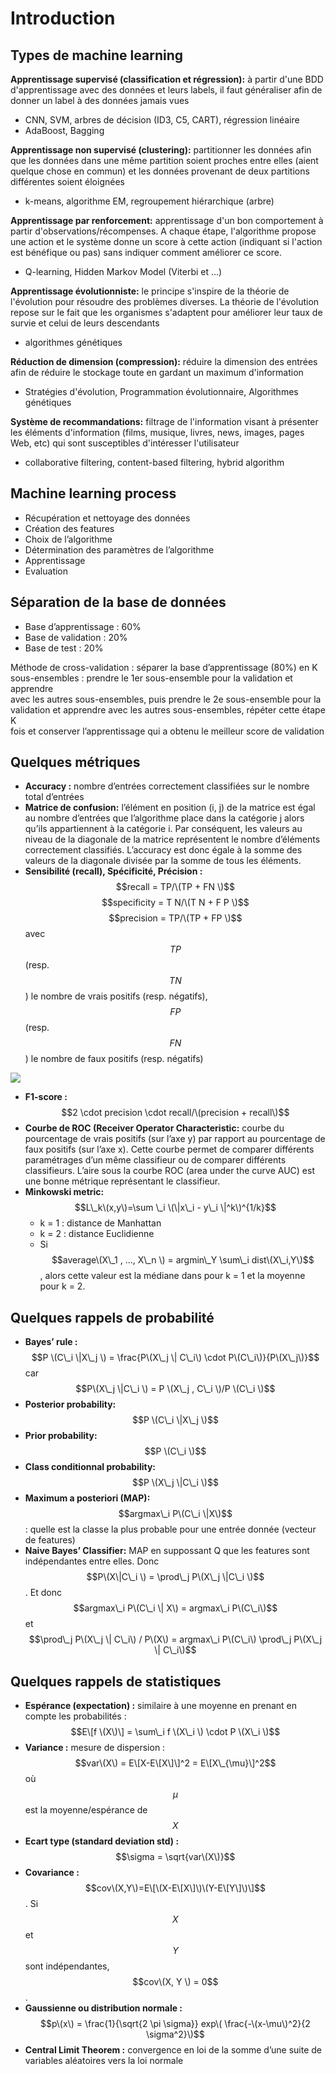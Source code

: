 # Introduction

## Types de machine learning

**Apprentissage supervisé \(classification et régression\):** à partir d'une BDD d'apprentissage avec des données et leurs labels, il faut généraliser afin de donner un label à des données jamais vues

* CNN, SVM, arbres de décision \(ID3, C5, CART\), régression linéaire
* AdaBoost, Bagging

**Apprentissage non supervisé \(clustering\):** partitionner les données afin que les données dans une même partition soient proches entre elles \(aient quelque chose en commun\) et les données provenant de deux partitions différentes soient éloignées

* k-means, algorithme EM, regroupement hiérarchique \(arbre\)

**Apprentissage par renforcement:** apprentissage d'un bon comportement à partir d'observations/récompenses. A chaque étape, l'algorithme propose une action et le système donne un score à cette action \(indiquant si l'action est bénéfique ou pas\) sans indiquer comment améliorer ce score.

* Q-learning, Hidden Markov Model \(Viterbi et ...\)

**Apprentissage évolutionniste:** le principe s'inspire de la théorie de l'évolution pour résoudre des problèmes diverses. La théorie de l'évolution repose sur le fait que les organismes s'adaptent pour améliorer leur taux de survie et celui de leurs descendants

* algorithmes génétiques

**Réduction de dimension \(compression\):** réduire la dimension des entrées afin de réduire le stockage toute en gardant un maximum d'information

* Stratégies d'évolution, Programmation évolutionnaire, Algorithmes génétiques

**Système de recommandations:** filtrage de l'information visant à présenter les éléments d'information \(films, musique, livres, news, images, pages Web, etc\) qui sont susceptibles d'intéresser l'utilisateur

* collaborative filtering, content-based filtering, hybrid algorithm

## Machine learning process

* Récupération et nettoyage des données
* Création des features
* Choix de l’algorithme
* Détermination des paramètres de l’algorithme
* Apprentissage
* Evaluation

## Séparation de la base de données

* Base d’apprentissage : 60%
* Base de validation : 20%
* Base de test : 20%

Méthode de cross-validation : séparer la base d’apprentissage \(80%\) en K  
sous-ensembles : prendre le 1er sous-ensemble pour la validation et apprendre  
avec les autres sous-ensembles, puis prendre le 2e sous-ensemble pour la validation et apprendre avec les autres sous-ensembles, répéter cette étape K  
fois et conserver l’apprentissage qui a obtenu le meilleur score de validation

## Quelques métriques

* **Accuracy :** nombre d’entrées correctement classifiées sur le nombre total d’entrées
* **Matrice de confusion:** l’élément en position \(i, j\) de la matrice est égal au
  nombre d’entrées que l’algorithme place dans la catégorie j alors qu’ils
  appartiennent à la catégorie i. Par conséquent, les valeurs au niveau de
  la diagonale de la matrice représentent le nombre d’éléments correctement classifiés. L’accuracy est donc égale à la somme des valeurs de la
  diagonale divisée par la somme de tous les éléments.
* **Sensibilité \(recall\), Spécificité, Précision :** 
  $$recall = TP/\(TP + FN \)$$
  $$specificity = T N/\(T N + F P \)$$
  $$precision = TP/\(TP + FP \)$$
  avec $$TP$$ \(resp. $$TN$$ \) le nombre de vrais positifs \(resp. négatifs\), $$FP$$ \(resp. $$FN$$\) le nombre de faux positifs \(resp. négatifs\) 

![](/images/F1score.png)

* **F1-score :** $$2 \cdot precision \cdot recall/\(precision + recall\)$$
* **Courbe de ROC \(Receiver Operator Characteristic:** courbe du pourcentage de vrais positifs \(sur l’axe y\) par rapport au pourcentage de
  faux positifs \(sur l’axe x\). Cette courbe permet de comparer différents paramétrages d’un même classifieur ou de comparer différents classifieurs. L’aire sous la courbe ROC \(area under the curve AUC\) est une bonne métrique représentant le classifieur.
* **Minkowski metric:** $$L\_k\(x,y\)=\sum \_i \(\|x\_i - y\_i \|^k\)^{1/k}$$
  * k = 1 : distance de Manhattan
  * k = 2 : distance Euclidienne
  * Si $$average\(X\_1 , ..., X\_n \) = argmin\_Y \sum\_i dist\(X\_i,Y\)$$, alors cette valeur est la médiane dans pour k = 1 et la moyenne pour k = 2.

## Quelques rappels de probabilité

* **Bayes’ rule :** $$P \(C\_i \|X\_j \) = \frac{P\(X\_j \| C\_i\) \cdot P\(C\_i\)}{P\(X\_j\)}$$ car $$P\(X\_j \|C\_i \) = P \(X\_j , C\_i \)/P \(C\_i \)$$
* **Posterior probability:** $$P \(C\_i \|X\_j \)$$
* **Prior probability:** $$P \(C\_i \)$$
* **Class conditionnal probability:** $$P \(X\_j \|C\_i \)$$
* **Maximum a posteriori \(MAP\):** $$argmax\_i P\(C\_i \|X\)$$ : quelle est la classe la plus probable pour une entrée donnée \(vecteur de features\)
* **Naive Bayes’ Classifier:** MAP en suppossant Q que les features sont indépendantes entre elles. Donc $$P\(X\|C\_i \) = \prod\_j P\(X\_j \|C\_i \)$$. Et donc $$argmax\_i P\(C\_i \| X\) = argmax\_i P\(C\_i\)$$ et $$\prod\_j P\(X\_j \| C\_i\) / P\(X\) = argmax\_i  P\(C\_i\) \prod\_j P\(X\_j \| C\_i\)$$

## Quelques rappels de statistiques

* **Espérance \(expectation\) :** similaire à une moyenne en prenant en compte les probabilités : $$E\[f \(X\)\] = \sum\_i f \(X\_i \) \cdot P \(X\_i \)$$
* **Variance :** mesure de dispersion : $$var\(X\) = E\[X-E\[X\]\]^2 = E\[X\_{\mu}\]^2$$ où $$\mu$$ est la moyenne/espérance de $$X$$
* **Ecart type \(standard deviation std\) :** $$\sigma = \sqrt{var\(X\)}$$
* **Covariance :** $$cov\(X,Y\)=E\[\(X-E\[X\]\)\(Y-E\[Y\]\)\]$$. Si $$X$$ et $$Y$$ sont indépendantes, $$cov\(X, Y \) = 0$$.
* **Gaussienne ou distribution normale :** $$p\(x\) = \frac{1}{\sqrt{2 \pi \sigma}} exp\( \frac{-\(x-\mu\)^2}{2 \sigma^2}\)$$
* **Central Limit Theorem :** convergence en loi de la somme d’une suite de
  variables aléatoires vers la loi normale



